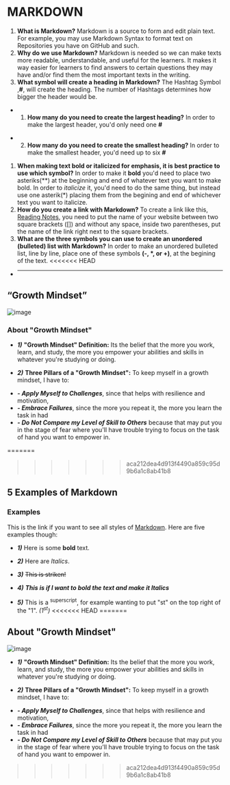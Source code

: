 # MARKDOWN
1. **What is Markdown?** Markdown is a source to form and edit plain text. For example, you may use Markdown Syntax to format text on Repositories you have on GitHub and such.
1. **Why do we use Markdown?** Markdown is needed so we can make texts more readable, understandable, and useful for the learners. It makes it way easier for learners to find answers to certain questions they may have and/or find them the most important texts in the writing.
1. **What symbol will create a heading in Markdown?** The Hashtag Symbol ,**#**, will create the heading. The number of Hashtags determines how bigger the header would be.
* 1. **How many do you need to create the largest heading?** In order to make the largest header, you'd only need one **#**
- 2. **How many do you need to create the smallest heading?** In order to make the smallest header, you'd need up to six **#**
1. **When making text bold or italicized for emphasis, it is best practice to use which symbol?** In order to make it **bold** you'd need to place two asteriks(**) at the beginning and end of whatever text you want to make bold. In order to *italicize* it, you'd need to do the same thing, but instead use one asterik(*) placing them from the begining and end of whichever text you want to italicize.
1. **How do you create a link with Markdown?** To create a link like this, [Reading Notes](https://makster04.github.io/reading-notes/), you need to put the name of your website between two square brackets ([]) and without any space, inside two parentheses, put the name of the link right next to the square brackets. 
1. **What are the three symbols you can use to create an unordered (bulleted) list with Markdown?** In order to make an unordered bulleted list, line by line, place one of these symbols **(-, *, or +)**, at the begining of the text.
<<<<<<< HEAD
* ______________________________________________________________________________________________________________________________________
## “Growth Mindset”
![image](https://github.com/Makster04/reading-notes/assets/86382359/55ed9da6-63f0-493a-bc13-170e287637d3)
### About "Growth Mindset"
- ***1)*** **"Growth Mindset" Definition:** Its the belief that the more you work, learn, and study, the more you empower your abilities and skills in whatever you're studying or doing. 
* ***2)*** **Three Pillars of a "Growth Mindset":** To keep myself in a growth mindset, I have to:
- ***- Apply Myself to Challenges***, since that helps with resilience and motivation,
- ***- Embrace Failures***, since the more you repeat it, the more you learn the task in had
- ***- Do Not Compare my Level of Skill to Others*** because that may put you in the stage of fear where you'll have trouble trying to focus on the task of hand you want to empower in.

=======
   
>>>>>>> aca212dea4d913f4490a859c95d9b6a1c8ab41b8
## 5 Examples of Markdown
### Examples
This is the link if you want to see all styles of [Markdown](https://docs.github.com/en/get-started/writing-on-github/getting-started-with-writing-and-formatting-on-github/basic-writing-and-formatting-syntax). Here are five examples though:
- ***1)*** Here is some **bold** text.
* ***2)*** Here are *Italics*. 
+ ***3)*** ~~This is striken!~~  
- ***4)*** ***This is if I want to bold the text and make it Italics***
* ***5)*** This is a <sup>superscript</sup>, for example wanting to put "st" on the top right of the "1". *(1<sup>st</sup>)*
<<<<<<< HEAD
=======


## About "Growth Mindset"
![image](https://github.com/Makster04/reading-notes/assets/86382359/55ed9da6-63f0-493a-bc13-170e287637d3)
- ***1)*** **"Growth Mindset" Definition:** Its the belief that the more you work, learn, and study, the more you empower your abilities and skills in whatever you're studying or doing. 
* ***2)*** **Three Pillars of a "Growth Mindset":** To keep myself in a growth mindset, I have to:
- ***- Apply Myself to Challenges***, since that helps with resilience and motivation,
- ***- Embrace Failures***, since the more you repeat it, the more you learn the task in had
- ***- Do Not Compare my Level of Skill to Others*** because that may put you in the stage of fear where you'll have trouble trying to focus on the task of hand you want to empower in.
>>>>>>> aca212dea4d913f4490a859c95d9b6a1c8ab41b8
